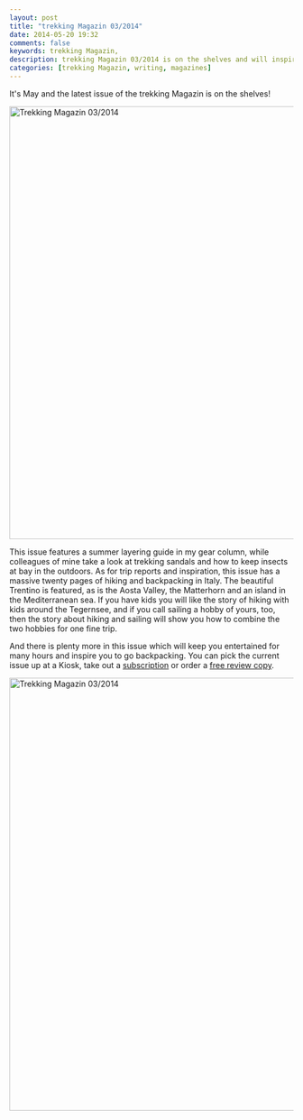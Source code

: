 ```yaml
---
layout: post
title: "trekking Magazin 03/2014"
date: 2014-05-20 19:32
comments: false
keywords: trekking Magazin, 
description: trekking Magazin 03/2014 is on the shelves and will inspire you to go out in winter!
categories: [trekking Magazin, writing, magazines]
---
```


It's May and the latest issue of the trekking Magazin is on the shelves! 

<a href="https://www.flickr.com/photos/hendrikmorkel/14044348677" title="Trekking Magazin 03/2014 by Hendrik Morkel, on Flickr"><img src="https://farm3.staticflickr.com/2915/14044348677_03139a2056_b.jpg" width="1024" height="768" alt="Trekking Magazin 03/2014"></a>

<!-- more -->

This issue features a summer layering guide in my gear column, while colleagues of mine take a look at trekking sandals and how to keep insects at bay in the outdoors. As for trip reports and inspiration, this issue has a massive twenty pages of hiking and backpacking in Italy. The beautiful Trentino is featured, as is the Aosta Valley, the Matterhorn and an island in the Mediterranean sea. If you have kids you will like the story of hiking with kids around the Tegernsee, and if you call sailing a hobby of yours, too, then the story about hiking and sailing will show you how to combine the two hobbies for one fine trip. 

And there is plenty more in this issue which will keep you entertained for many hours and inspire you to go backpacking. You can pick the current issue up at a Kiosk, take out a [subscription](http://www.trekkingmagazin.com/abonnement) or order a [free review copy](http://www.trekkingmagazin.com/magazin/probeexemplar).

<a href="https://www.flickr.com/photos/hendrikmorkel/14230685474" title="Trekking Magazin 03/2014 by Hendrik Morkel, on Flickr"><img src="https://farm6.staticflickr.com/5240/14230685474_79b3e6a7c8_b.jpg" width="1024" height="768" alt="Trekking Magazin 03/2014"></a>
